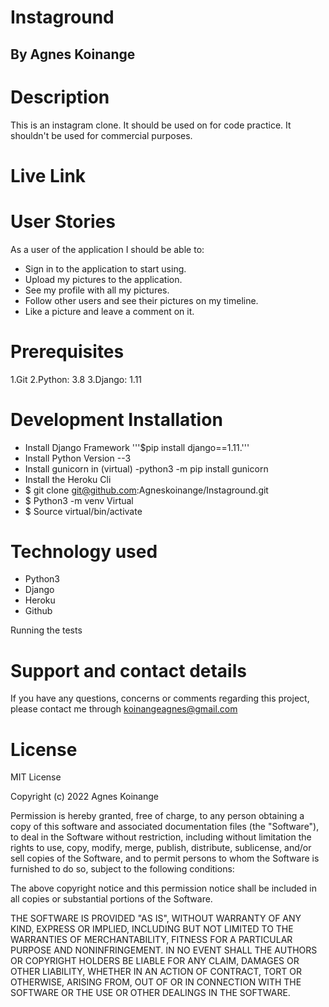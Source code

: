 # Instaground

## By Agnes Koinange


# Description
This is an instagram clone. It should be used on for code practice. It shouldn't be used for commercial purposes.



# Live Link


# User Stories

As a user of the application I should be able to:

* Sign in to the application to start using.
* Upload my pictures to the application.
* See my profile with all my pictures.
* Follow other users and see their pictures on my timeline.
* Like a picture and leave a comment on it.

# Prerequisites
1.Git
2.Python: 3.8
3.Django: 1.11 


# Development Installation

* Install Django Framework '''$pip install django==1.11.'''
* Install Python Version --3
* Install gunicorn in (virtual) -python3 -m pip install gunicorn
* Install the Heroku Cli
* $ git clone git@github.com:Agneskoinange/Instaground.git
* $ Python3 -m venv Virtual
* $ Source virtual/bin/activate

# Technology used
* Python3
* Django
* Heroku
* Github

Running the tests

# Support and contact details
If you have any questions, concerns or comments regarding this project, please contact me through koinangeagnes@gmail.com

# License

MIT License

Copyright (c) 2022 Agnes Koinange

Permission is hereby granted, free of charge, to any person obtaining a copy of this software and associated documentation files (the "Software"), to deal in the Software without restriction, including without limitation the rights to use, copy, modify, merge, publish, distribute, sublicense, and/or sell copies of the Software, and to permit persons to whom the Software is furnished to do so, subject to the following conditions:

The above copyright notice and this permission notice shall be included in all copies or substantial portions of the Software.

THE SOFTWARE IS PROVIDED "AS IS", WITHOUT WARRANTY OF ANY KIND, EXPRESS OR IMPLIED, INCLUDING BUT NOT LIMITED TO THE WARRANTIES OF MERCHANTABILITY, FITNESS FOR A PARTICULAR PURPOSE AND NONINFRINGEMENT. IN NO EVENT SHALL THE AUTHORS OR COPYRIGHT HOLDERS BE LIABLE FOR ANY CLAIM, DAMAGES OR OTHER LIABILITY, WHETHER IN AN ACTION OF CONTRACT, TORT OR OTHERWISE, ARISING FROM, OUT OF OR IN CONNECTION WITH THE SOFTWARE OR THE USE OR OTHER DEALINGS IN THE SOFTWARE.
